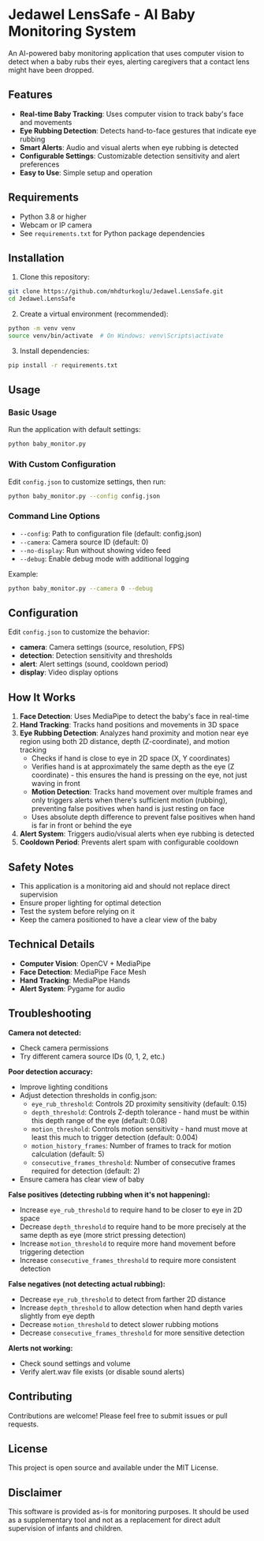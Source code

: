 # Jedawel LensSafe - AI Baby Monitoring System

An AI-powered baby monitoring application that uses computer vision to detect when a baby rubs their eyes, alerting caregivers that a contact lens might have been dropped.

## Features

- **Real-time Baby Tracking**: Uses computer vision to track baby's face and movements
- **Eye Rubbing Detection**: Detects hand-to-face gestures that indicate eye rubbing
- **Smart Alerts**: Audio and visual alerts when eye rubbing is detected
- **Configurable Settings**: Customizable detection sensitivity and alert preferences
- **Easy to Use**: Simple setup and operation

## Requirements

- Python 3.8 or higher
- Webcam or IP camera
- See `requirements.txt` for Python package dependencies

## Installation

1. Clone this repository:
```bash
git clone https://github.com/mhdturkoglu/Jedawel.LensSafe.git
cd Jedawel.LensSafe
```

2. Create a virtual environment (recommended):
```bash
python -m venv venv
source venv/bin/activate  # On Windows: venv\Scripts\activate
```

3. Install dependencies:
```bash
pip install -r requirements.txt
```

## Usage

### Basic Usage

Run the application with default settings:
```bash
python baby_monitor.py
```

### With Custom Configuration

Edit `config.json` to customize settings, then run:
```bash
python baby_monitor.py --config config.json
```

### Command Line Options

- `--config`: Path to configuration file (default: config.json)
- `--camera`: Camera source ID (default: 0)
- `--no-display`: Run without showing video feed
- `--debug`: Enable debug mode with additional logging

Example:
```bash
python baby_monitor.py --camera 0 --debug
```

## Configuration

Edit `config.json` to customize the behavior:

- **camera**: Camera settings (source, resolution, FPS)
- **detection**: Detection sensitivity and thresholds
- **alert**: Alert settings (sound, cooldown period)
- **display**: Video display options

## How It Works

1. **Face Detection**: Uses MediaPipe to detect the baby's face in real-time
2. **Hand Tracking**: Tracks hand positions and movements in 3D space
3. **Eye Rubbing Detection**: Analyzes hand proximity and motion near eye region using both 2D distance, depth (Z-coordinate), and motion tracking
   - Checks if hand is close to eye in 2D space (X, Y coordinates)
   - Verifies hand is at approximately the same depth as the eye (Z coordinate) - this ensures the hand is pressing on the eye, not just waving in front
   - **Motion Detection**: Tracks hand movement over multiple frames and only triggers alerts when there's sufficient motion (rubbing), preventing false positives when hand is just resting on face
   - Uses absolute depth difference to prevent false positives when hand is far in front or behind the eye
4. **Alert System**: Triggers audio/visual alerts when eye rubbing is detected
5. **Cooldown Period**: Prevents alert spam with configurable cooldown

## Safety Notes

- This application is a monitoring aid and should not replace direct supervision
- Ensure proper lighting for optimal detection
- Test the system before relying on it
- Keep the camera positioned to have a clear view of the baby

## Technical Details

- **Computer Vision**: OpenCV + MediaPipe
- **Face Detection**: MediaPipe Face Mesh
- **Hand Tracking**: MediaPipe Hands
- **Alert System**: Pygame for audio

## Troubleshooting

**Camera not detected:**
- Check camera permissions
- Try different camera source IDs (0, 1, 2, etc.)

**Poor detection accuracy:**
- Improve lighting conditions
- Adjust detection thresholds in config.json:
  - `eye_rub_threshold`: Controls 2D proximity sensitivity (default: 0.15)
  - `depth_threshold`: Controls Z-depth tolerance - hand must be within this depth range of the eye (default: 0.08)
  - `motion_threshold`: Controls motion sensitivity - hand must move at least this much to trigger detection (default: 0.004)
  - `motion_history_frames`: Number of frames to track for motion calculation (default: 5)
  - `consecutive_frames_threshold`: Number of consecutive frames required for detection (default: 2)
- Ensure camera has clear view of baby

**False positives (detecting rubbing when it's not happening):**
- Increase `eye_rub_threshold` to require hand to be closer to eye in 2D space
- Decrease `depth_threshold` to require hand to be more precisely at the same depth as eye (more strict pressing detection)
- Increase `motion_threshold` to require more hand movement before triggering detection
- Increase `consecutive_frames_threshold` to require more consistent detection

**False negatives (not detecting actual rubbing):**
- Decrease `eye_rub_threshold` to detect from farther 2D distance
- Increase `depth_threshold` to allow detection when hand depth varies slightly from eye depth
- Decrease `motion_threshold` to detect slower rubbing motions
- Decrease `consecutive_frames_threshold` for more sensitive detection

**Alerts not working:**
- Check sound settings and volume
- Verify alert.wav file exists (or disable sound alerts)

## Contributing

Contributions are welcome! Please feel free to submit issues or pull requests.

## License

This project is open source and available under the MIT License.

## Disclaimer

This software is provided as-is for monitoring purposes. It should be used as a supplementary tool and not as a replacement for direct adult supervision of infants and children.
